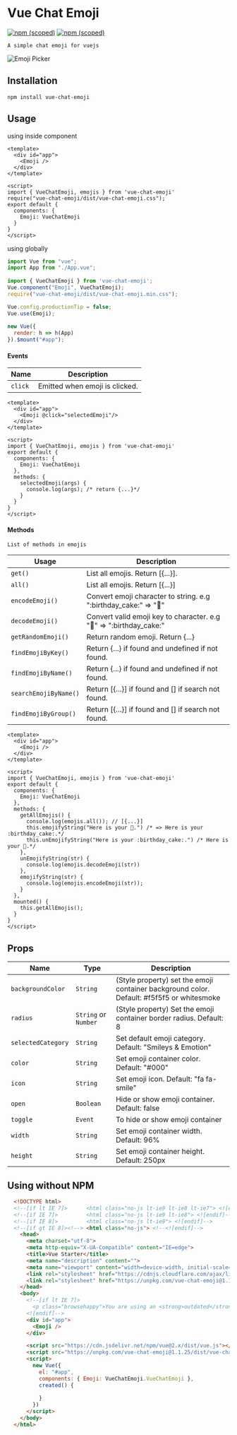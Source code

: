 # Vue Chat Emoji
[![npm (scoped)](https://img.shields.io/npm/v/vue-chat-emoji.svg)](https://www.npmjs.com/package/vue-chat-emoji)
[![npm (scoped)](https://img.shields.io/badge/npm-vue--chat--emoji-brightgreen.svg)](https://www.npmjs.com/package/vue-chat-emoji)
```
A simple chat emoji for vuejs
```
![Emoji Picker](public/demo.jpg?raw=true "Emoji Picker")

## Installation
```
npm install vue-chat-emoji
```

## Usage
using inside component
```vue
<template>
  <div id="app">
    <Emoji />
  </div>
</template>

<script>
import { VueChatEmoji, emojis } from 'vue-chat-emoji'
require("vue-chat-emoji/dist/vue-chat-emoji.css");
export default {
  components: {
    Emoji: VueChatEmoji
  }
}
</script>
```
using globally
```js
import Vue from "vue";
import App from "./App.vue";
 
import { VueChatEmoji } from 'vue-chat-emoji';
Vue.component("Emoji", VueChatEmoji);
require("vue-chat-emoji/dist/vue-chat-emoji.min.css");

Vue.config.productionTip = false;
Vue.use(Emoji);
 
new Vue({
  render: h => h(App)
}).$mount("#app");
```

#### Events
Name | Description
--- | ---
`click` | Emitted when emoji is clicked. 
```vue
<template>
  <div id="app">
    <Emoji @click="selectedEmoji"/>
  </div>
</template>

<script>
import { VueChatEmoji, emojis } from 'vue-chat-emoji'
export default {
  components: {
    Emoji: VueChatEmoji
  },
  methods: {
    selectedEmoji(args) {
      console.log(args); /* return {...}*/
    }
  }
}
</script>
```
#### Methods
```
List of methods in emojis
```
Usage | Description
--- | ---
`get()` | List all emojis. Return [{...}]. 
`all()` | List all emojis. Return [{...}]
`encodeEmoji()` | Convert emoji character to string. e.g ":birthday_cake:" => "🎂" 
`decodeEmoji()` | Convert valid emoji key to character. e.g "🎂" => ":birthday_cake:"
`getRandomEmoji()` | Return random emoji. Return {...}
`findEmojiByKey()` | Return {...} if found and undefined if not found.
`findEmojiByName()` | Return {...} if found and undefined if not found.
`searchEmojiByName()` | Return [{...}] if found and [] if search not found.
`findEmojiByGroup()` | Return [{...}] if found and [] if search not found.

```vue
<template>
  <div id="app">
    <Emoji />
  </div>
</template>

<script>
import { VueChatEmoji, emojis } from 'vue-chat-emoji'
export default {
  components: {
    Emoji: VueChatEmoji
  },
  methods: {
    getAllEmojis() {
      console.log(emojis.all()); // [{...}]
      this.emojifyString("Here is your 🎂.") /* => Here is your :birthday_cake:.*/
      this.unEmojifyString("Here is your :birthday_cake:.") /* Here is your 🎂.*/
    },
    unEmojifyString(str) {
      console.log(emojis.decodeEmoji(str)) 
    },
    emojifyString(str) {
      console.log(emojis.encodeEmoji(str));
    }
  },
  mounted() {
    this.getAllEmojis();
  }
}
</script>
```

## Props
Name | Type | Description
--- | --- | ---
`backgroundColor` | `String` | (Style property) set the emoji container background color. Default: #f5f5f5 or whitesmoke
`radius` | `String` or `Number` | (Style property) Set the emoji container border radius. Default: 8
`selectedCategory` | `String` | Set default emoji category. Default: "Smileys & Emotion"
`color` | `String` | Set emoji container color. Default: "#000"
`icon` | `String` | Set emoji icon. Default: "fa fa-smile"
`open` | `Boolean` | Hide or show emoji container. Default: false
`toggle` | `Event` | To hide or show emoji container
`width` | `String` | Set emoji container width. Default: 96%
`height` | `String` | Set emoji container height. Default: 250px

## Using without NPM
```html
  <!DOCTYPE html>
  <!--[if lt IE 7]>      <html class="no-js lt-ie9 lt-ie8 lt-ie7"> <![endif]-->
  <!--[if IE 7]>         <html class="no-js lt-ie9 lt-ie8"> <![endif]-->
  <!--[if IE 8]>         <html class="no-js lt-ie9"> <![endif]-->
  <!--[if gt IE 8]><!--> <html class="no-js"> <!--<![endif]-->
    <head>
      <meta charset="utf-8">
      <meta http-equiv="X-UA-Compatible" content="IE=edge">
      <title>Vue Starter</title>
      <meta name="description" content="">
      <meta name="viewport" content="width=device-width, initial-scale=1, user-scalable=no">
      <link rel="stylesheet" href="https://cdnjs.cloudflare.com/ajax/libs/font-awesome/5.13.0/css/all.min.css" integrity="sha512-L7MWcK7FNPcwNqnLdZq86lTHYLdQqZaz5YcAgE+5cnGmlw8JT03QB2+oxL100UeB6RlzZLUxCGSS4/++mNZdxw==" crossorigin="anonymous" />
      <link rel="stylesheet" href="https://unpkg.com/vue-chat-emoji@1.1.25/dist/vue-chat-emoji.min.css">
    </head>
    <body>
      <!--[if lt IE 7]>
        <p class="browsehappy">You are using an <strong>outdated</strong> browser. Please <a href="#">upgrade your browser</a> to improve your experience.</p>
      <![endif]-->
      <div id="app">
        <Emoji />
      </div>

      <script src="https://cdn.jsdelivr.net/npm/vue@2.x/dist/vue.js"></script>
      <script src="https://unpkg.com/vue-chat-emoji@1.1.25/dist/vue-chat-emoji.min.js"></script>
      <script>
        new Vue({
          el: "#app",
          components: { Emoji: VueChatEmoji.VueChatEmoji },
          created() {
            
          }
        })
      </script>
    </body>
  </html>
```